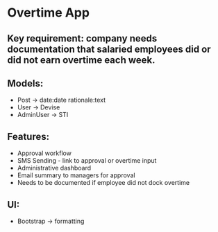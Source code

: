 # Overtime App

## Key requirement: company needs documentation that salaried employees did or did not earn overtime each week.

## Models:
 - Post -> date:date rationale:text
 - User -> Devise
 - AdminUser -> STI

 ## Features:
 - Approval workflow
 - SMS Sending - link to approval or overtime input
 - Administrative dashboard
 - Email summary to managers for approval
 - Needs to be documented if employee did not dock overtime

 ## UI:
 - Bootstrap -> formatting